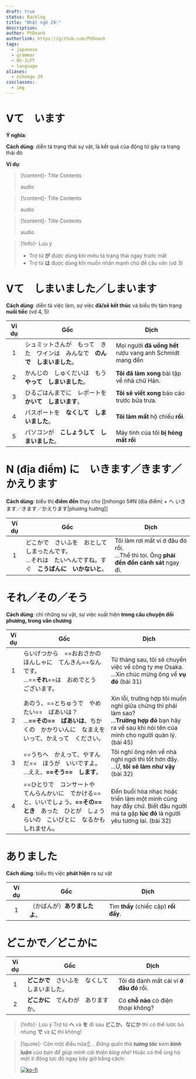 ```yaml
---
draft: true
status: Backlog
title: "Nhật ngữ 29:"
description:
author: PhDoanh
authorlink: https://github.com/PhDoanh
tags:
  - japanese
  - grammar
  - N5-JLPT
  - language
aliases:
  - nihongo 29
cssclasses:
  - img
---
```

# Vて　います
**Ý nghĩa**: 

**Cách dùng**: diễn tả trạng thái sự vật, là kết quả của động từ gây ra trạng thái đó

**Ví dụ**:
> [!content]- Title
> Contents
> 
> audio

> [!content]- Title
> Contents
> 
> audio

> [!content]- Title
> Contents
> 
> audio

> [!info]- Lưu ý
> - Trợ từ **が** được dùng khi miêu tả trạng thái ngay trước mắt
> - Trợ từ **は** được dùng khi muốn nhấn mạnh chủ đề câu văn (vd 3)

# Vて　しまいました／しまいます
**Cách dùng**:  diễn tả việc làm, sự việc **đã/sẽ kết thúc** và biểu thị tâm trạng **nuối tiếc** (vd 4, 5) 

| Ví dụ | Gốc                                       | Dịch                                                     |
| :---: | ----------------------------------------- | -------------------------------------------------------- |
|   1   | シュミットさんが　もって　きた　ワインは　みんなで　**のんで　しまいました**。 | Mọi người **đã uống hết** rượu vang anh Schmidt mang đến |
|   2   | かんじの　しゅくだいは　もう　**やって　しまいました**。            | **Tôi đã làm xong** bài tập về nhà chữ Hán.              |
|   3   | ひるごはんまでに　レポートを　**かいて　しまいます**。             | **Tôi sẽ viết xong** báo cáo trước bữa trưa.             |
|   4   | パスポートを　**なくして　しまいました**。                   | **Tôi làm mất** hộ chiếu **rồi**.                        |
|   5   | パソコンが　**こしょうして　しまいました**。                  | Máy tính của tôi **bị hỏng mất rồi**                     |

# N (địa điểm) に　いきます／きます／かえります
**Cách dùng**: biểu thị **điểm đến** thay cho [[nihongo 5#N (địa điểm) + へ いきます／きます／かえります|phương hướng]]

| Ví dụ | Gốc                                                         | Dịch                                                                                       |
| :---: | ----------------------------------------------------------- | ------------------------------------------------------------------------------------------ |
|   1   | どこかで　さいふを　おとして　しまったんです。<br>…それは　たいへんですね。すぐ　**こうばんに　いかないと**。 | Tôi làm rơi mất ví ở đâu đó rồi.<br>...Thế thì toi. Ông **phải đến đồn cảnh sát** ngay đi. |

# それ／その／そう
**Cách dùng**: chỉ những sự vật, sự việc xuất hiện **trong câu chuyện đối phương, trong văn chương**

| Ví dụ | Gốc                                                                                                                                                        | Dịch                                                                                                                                                      |
|:-----:| ---------------------------------------------------------------------------------------------------------------------------------------------------------- | --------------------------------------------------------------------------------------------------------------------------------------------------------- |
|   1   | らいげつから　==おおさかの　ほんしゃに　てんきん==なんです。<br>…==**それ**==は　おめでとう　ございます。                                                  | Từ tháng sau, tôi sẽ chuyển việc về công ty mẹ Osaka.<br>...Xin chúc mừng ông về **vụ đó** (bài 31)                                                       |
|   2   | あのう、==とちゅうで　やめたい==　ばあいは？<br>…**==その==　ばあいは**、ちかくの　かかりいんに　なまえを　いって、かえって　ください。                    | Xin lỗi, trường hợp tôi muốn nghỉ giữa chừng thì phải làm sao?<br>...**Trường hợp đó** bạn hãy ra về sau khi nói tên của mình cho người quản lý. (bài 45) |
|   3   | ==うちへ　かえって、やすんだ==　ほうが　いいですよ。<br>…ええ、**==そう==　します**。                                                                      | Tôi nghĩ ông nên về nhà nghỉ ngơi thì tốt hơn đấy.<br>...Ừ, **tôi sẽ làm như vậy** (bài 32)                                                               |
|   4   | ==ひとりで　コンサートや　てんらんかいに　でかける==と、いいでしょう。**==その==　とき**　あった　ひとが　しょうらいの　こいびとに　なるかも　しれません。 | Đến buổi hòa nhạc hoặc triển lãm một mình cũng hay đấy chứ. Biết đâu người mà ta gặp **lúc đó** là người yêu tương lai. (bài 32)                          |

# ありました
**Cách dùng**: biểu thị việc **phát hiện** ra sự vật

| Ví dụ | Gốc               | Dịch                                  |
| :---: | ----------------- | ------------------------------------- |
|   1   | （かばんが）**ありましたよ**。 | Tìm **thấy** (chiếc cặp) **rồi đấy**. |

# どこかで／どこかに

| Ví dụ | Gốc                        | Dịch                                     |
| :---: | -------------------------- | ---------------------------------------- |
|   1   | **どこかで**　さいふを　なくして　しまいました。 | Tôi đã đánh mất cái ví **ở đâu đó** rồi. |
|   2   | **どこかに**　でんわが　ありますか。       | Có **chỗ nào** có điện thoại không?      |

> [!info]- Lưu ý
> Trợ từ **へ** và **を** đi sau **どこか、なにか** thì có thể lược bỏ nhưng **で** và **に** thì không!

> [!quote]- Còn một điều nữa☝️...
> *Đừng quên thả **tương tác** kèm **bình luận** của bạn để giúp mình cải thiện blog nhé!* Hoặc có thể ủng hộ một ít động lực đó ngay bây giờ bằng cách:
> 
> [![ko-fi](https://ko-fi.com/img/githubbutton_sm.svg)](https://ko-fi.com/M4M111S8CI)




